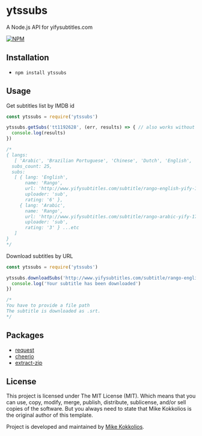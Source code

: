 # ytssubs
A Node.js API for yifysubtitles.com

[![NPM](https://nodei.co/npm/ytssubs.png)](https://www.npmjs.com/package/ytssubs)

## Installation
* `npm install ytssubs`

## Usage

Get subtitles list by IMDB id

```javascript
const ytssubs = require('ytssubs')

ytssubs.getSubs('tt1192628', (err, results) => { // also works without 'tt'
  console.log(results)
})

/*
{ langs:
   [ 'Arabic', 'Brazilian Portuguese', 'Chinese', 'Dutch', 'English', 'Farsi/Persian', 'Finnish', 'French', 'Greek', 'Hebrew', 'Indonesian', 'Italian', 'Korean', 'Malay', 'Norwegian', 'Romanian', 'Serbian', 'Spanish' ],
  subs_count: 25,
  subs:
   [ { lang: 'English',
       name: 'Rango',
       url: 'http://www.yifysubtitles.com/subtitle/rango-english-yify-1787.zip',
       uploader: 'sub',
       rating: '6' },
     { lang: 'Arabic',
       name: 'Rango',
       url: 'http://www.yifysubtitles.com/subtitle/rango-arabic-yify-1786.zip',
       uploader: 'sub',
       rating: '3' } ...etc
   ]
}
*/
```

Download subtitles by URL

```javascript
const ytssubs = require('ytssubs')

ytssubs.downloadSubs('http://www.yifysubtitles.com/subtitle/rango-english-yify-1787.zip', `${__dirname}/subs`}, () => {
  console.log('Your subtitle has been downloaded')
})

/*
You have to provide a file path
The subtitle is downloaded as .srt.
*/
```

## Packages
* [request](https://github.com/request/request)
* [cheerio](https://github.com/cheeriojs/cheerio)
* [extract-zip](https://github.com/maxogden/extract-zip)

## License
This project is licensed under The MIT License (MIT). Which means that you can use, copy, modify, merge, publish, distribute, sublicense, and/or sell copies of the software. But you always need to state that Mike Kokkolios is the original author of this template.

Project is developed and maintained by [Mike Kokkolios](https://www.linkedin.com/in/michael-kokkolios).
